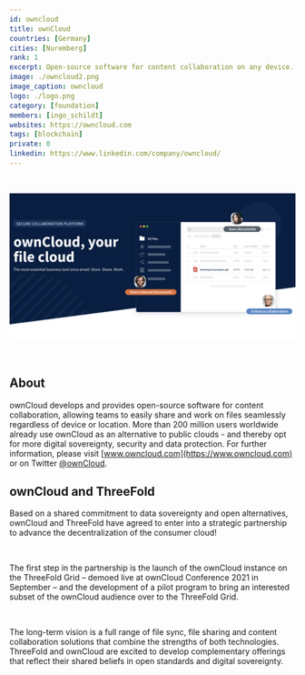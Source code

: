 ```yaml
---
id: owncloud
title: ownCloud
countries: [Germany]
cities: [Nuremberg]
rank: 1
excerpt: Open-source software for content collaboration on any device. Delivering digital sovereignty to over 200 million users.
image: ./owncloud2.png
image_caption: owncloud
logo: ./logo.png
category: [foundation]
members: [ingo_schildt]
websites: https://owncloud.com
tags: [blockchain]
private: 0
linkedin: https://www.linkedin.com/company/owncloud/
---
```


<br/>

![owncloud](./owncloud1.png)

<br/>

## About

ownCloud develops and provides open-source software for content collaboration, allowing teams to easily share and work on files seamlessly regardless of device or location. More than 200 million users worldwide already use ownCloud as an alternative to public clouds - and thereby opt for more digital sovereignty, security and data protection. For further information, please visit [www.owncloud.com](https://www.owncloud.com) or on Twitter [@ownCloud](https://twitter.com/ownCloud).

## ownCloud and ThreeFold

Based on a shared commitment to data sovereignty and open alternatives, ownCloud and ThreeFold have agreed to enter into a strategic partnership to advance the decentralization of the consumer cloud!

<br/>

The first step in the partnership is the launch of the ownCloud instance on the ThreeFold Grid – demoed live at ownCloud Conference 2021 in September – and the development of  a pilot program to bring an interested subset of the ownCloud audience over to the ThreeFold Grid.

<br/>

The long-term vision is a full range of file sync, file sharing and content collaboration solutions that combine the strengths of both technologies. ThreeFold and ownCloud are excited to develop complementary offerings that reflect their shared beliefs in open standards and digital sovereignty.
